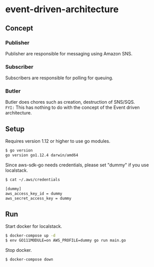 # event-driven-architecture

## Concept

### Publisher

Publisher are responsible for messaging using Amazon SNS.

### Subscriber

Subscribers are responsible for polling for queuing.

### Butler

Butler does chores such as creation, destruction of SNS/SQS.  
`FYI:` This has nothing to do with the concept of the Event driven architecture. 

## Setup

Requires version 1.12 or higher to use go modules.

```bash
$ go version
go version go1.12.4 darwin/amd64
```

Since aws-sdk-go needs credentials, please set "dummy" if you use localstack.

```bash
$ cat ~/.aws/credentials

[dummy]
aws_access_key_id = dummy
aws_secret_access_key = dummy 
```

## Run

Start docker for localstack.

```bash
$ docker-compose up -d
$ env GO111MODULE=on AWS_PROFILE=dummy go run main.go
```

Stop docker.

```bash
$ docker-compose down
```
